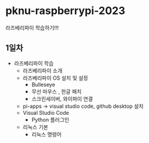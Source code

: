 # pknu-raspberrypi-2023
라즈베리파이 학습하기!!!

## 1일차
- 라즈베리파이 학습
    - 라즈베리파이 소개
    - 라즈베리파이 OS 설치 및 설정
        - Bulleseye
        - 무선 마우스 , 한글 패치
        - 스크린세이버, 와이파이 연결
    - pi-apps -> visual studio code, github desktop 설치
    - Visual Studio Code
        - Python 플러그인
    - 리눅스 기본
        - 리눅스 명령어

